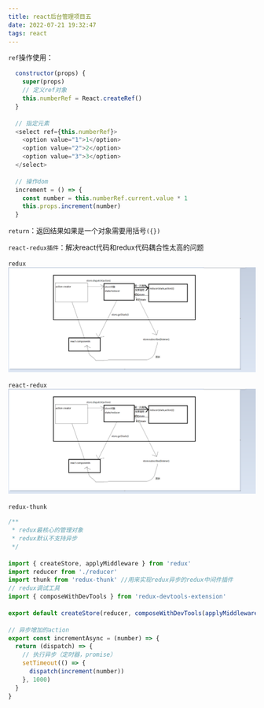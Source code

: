 ```yaml
---
title: react后台管理项目五
date: 2022-07-21 19:32:47
tags: react
---
```


`ref`操作使用：

```javascript
  constructor(props) {
    super(props)
    // 定义ref对象
    this.numberRef = React.createRef()
  }

  // 指定元素
  <select ref={this.numberRef}>
    <option value="1">1</option>
    <option value="2">2</option>
    <option value="3">3</option>
  </select>

  // 操作dom
  increment = () => {
    const number = this.numberRef.current.value * 1
    this.props.increment(number)
  }
```

`return`：返回结果如果是一个对象需要用括号`({})`

`react-redux插件`：解决react代码和redux代码耦合性太高的问题

`redux`
![redux原理](../img/react后台管理项目/redux原理.png)

`react-redux`
![react-redux原理](../img/react后台管理项目/redux原理.png)

`redux-thunk`
```javascript
/**
 * redux最核心的管理对象
 * redux默认不支持异步
 */

import { createStore, applyMiddleware } from 'redux'
import reducer from './reducer'
import thunk from 'redux-thunk' //用来实现redux异步的redux中间件插件
// redux调试工具
import { composeWithDevTools } from 'redux-devtools-extension'

export default createStore(reducer, composeWithDevTools(applyMiddleware(thunk))) //创建store对象内部会第一次调用reducer

// 异步增加的action
export const incrementAsync = (number) => {
  return (dispatch) => {
    // 执行异步（定时器，promise）
    setTimeout(() => {
      dispatch(increment(number))
    }, 1000)
  }
}
```